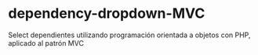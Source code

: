 # dependency-dropdown-MVC
Select dependientes utilizando programación orientada a objetos con PHP, aplicado al patrón MVC
